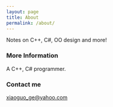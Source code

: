 ```yaml
---
layout: page
title: About
permalink: /about/
---
```


Notes on C++, C#, OO design and more!

### More Information

A C++, C# programmer.  

### Contact me

[xiaoguo_ge@yahoo.com](mailto:xiaoguo_ge@yahoo.com)

